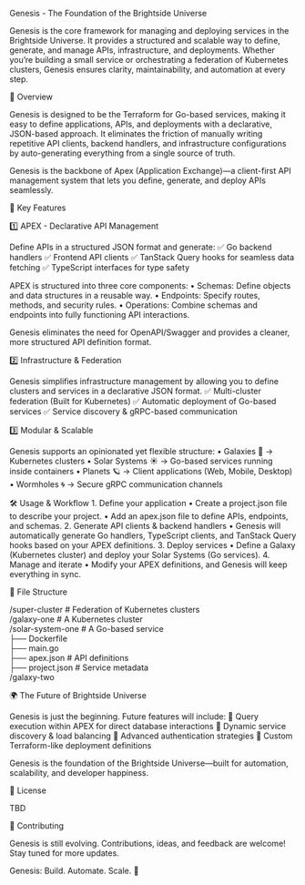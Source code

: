 Genesis - The Foundation of the Brightside Universe

Genesis is the core framework for managing and deploying services in the Brightside Universe. It provides a structured and scalable way to define, generate, and manage APIs, infrastructure, and deployments. Whether you’re building a small service or orchestrating a federation of Kubernetes clusters, Genesis ensures clarity, maintainability, and automation at every step.

🌌 Overview

Genesis is designed to be the Terraform for Go-based services, making it easy to define applications, APIs, and deployments with a declarative, JSON-based approach. It eliminates the friction of manually writing repetitive API clients, backend handlers, and infrastructure configurations by auto-generating everything from a single source of truth.

Genesis is the backbone of Apex (Application Exchange)—a client-first API management system that lets you define, generate, and deploy APIs seamlessly.

🚀 Key Features

1️⃣ APEX - Declarative API Management

Define APIs in a structured JSON format and generate:
✅ Go backend handlers
✅ Frontend API clients
✅ TanStack Query hooks for seamless data fetching
✅ TypeScript interfaces for type safety

APEX is structured into three core components:
	•	Schemas: Define objects and data structures in a reusable way.
	•	Endpoints: Specify routes, methods, and security rules.
	•	Operations: Combine schemas and endpoints into fully functioning API interactions.

Genesis eliminates the need for OpenAPI/Swagger and provides a cleaner, more structured API definition format.

2️⃣ Infrastructure & Federation

Genesis simplifies infrastructure management by allowing you to define clusters and services in a declarative JSON format.
✅ Multi-cluster federation (Built for Kubernetes)
✅ Automatic deployment of Go-based services
✅ Service discovery & gRPC-based communication

3️⃣ Modular & Scalable

Genesis supports an opinionated yet flexible structure:
	•	Galaxies 🌌 → Kubernetes clusters
	•	Solar Systems ☀️ → Go-based services running inside containers
	•	Planets 🪐 → Client applications (Web, Mobile, Desktop)
	•	Wormholes 🌀 → Secure gRPC communication channels

🛠 Usage & Workflow
	1.	Define your application
	•	Create a project.json file to describe your project.
	•	Add an apex.json file to define APIs, endpoints, and schemas.
	2.	Generate API clients & backend handlers
	•	Genesis will automatically generate Go handlers, TypeScript clients, and TanStack Query hooks based on your APEX definitions.
	3.	Deploy services
	•	Define a Galaxy (Kubernetes cluster) and deploy your Solar Systems (Go services).
	4.	Manage and iterate
	•	Modify your APEX definitions, and Genesis will keep everything in sync.

📂 File Structure

/super-cluster         # Federation of Kubernetes clusters  
  /galaxy-one          # A Kubernetes cluster  
    /solar-system-one  # A Go-based service  
      ├── Dockerfile   
      ├── main.go      
      ├── apex.json    # API definitions  
      ├── project.json # Service metadata  
  /galaxy-two  

🌍 The Future of Brightside Universe

Genesis is just the beginning. Future features will include:
🔹 Query execution within APEX for direct database interactions
🔹 Dynamic service discovery & load balancing
🔹 Advanced authentication strategies
🔹 Custom Terraform-like deployment definitions

Genesis is the foundation of the Brightside Universe—built for automation, scalability, and developer happiness.

📜 License

TBD

🤝 Contributing

Genesis is still evolving. Contributions, ideas, and feedback are welcome! Stay tuned for more updates.

Genesis: Build. Automate. Scale. 🚀